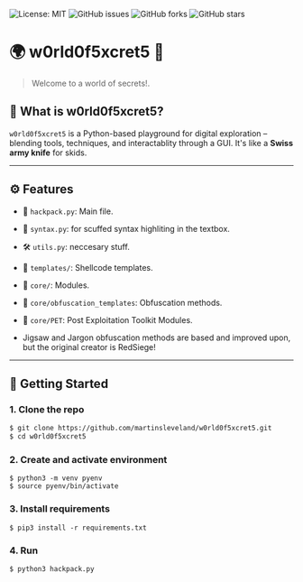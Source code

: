 ![License: MIT](https://img.shields.io/badge/License-MIT-yellow.svg)
![GitHub issues](https://img.shields.io/github/issues/martinsleveland/w0rld0f5xcret5)
![GitHub forks](https://img.shields.io/github/forks/martinsleveland/w0rld0f5xcret5)
![GitHub stars](https://img.shields.io/github/stars/martinsleveland/w0rld0f5xcret5)


# 🌍 w0rld0f5xcret5 🔐

> Welcome to a world of secrets!.  

## 🧠 What is w0rld0f5xcret5?

`w0rld0f5xcret5` is a Python-based playground for digital exploration – blending tools, techniques, and interactablity through a GUI. It's like a **Swiss army knife** for skids.

---

## ⚙️ Features

- 🧰 `hackpack.py`: Main file.
- 💬 `syntax.py`: for scuffed syntax highliting in the textbox.
- 🛠️ `utils.py`: neccesary stuff.
- 📁 `templates/`: Shellcode templates.
- 📁 `core/`: Modules.
- 📁 `core/obfuscation_templates`: Obfuscation methods.
- 📁 `core/PET`: Post Exploitation Toolkit Modules.

- Jigsaw and Jargon obfuscation methods are based and improved upon, but the original creator is RedSiege!


---

## 🚀 Getting Started

### 1. Clone the repo

```bash
$ git clone https://github.com/martinsleveland/w0rld0f5xcret5.git
$ cd w0rld0f5xcret5
```
### 2. Create and activate environment

```
$ python3 -m venv pyenv
$ source pyenv/bin/activate
```
### 3. Install requirements

```
$ pip3 install -r requirements.txt
```
### 4. Run

```
$ python3 hackpack.py
```
